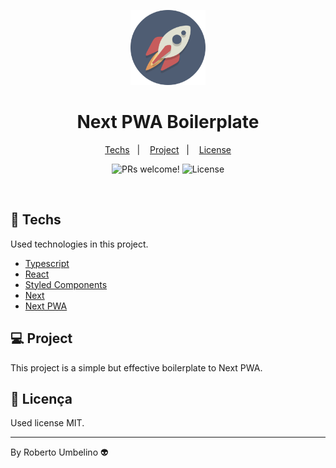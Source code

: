 <p align="center">
  <img alt="Mono Repo" width="120" title="Mono Repo" src=".github/icon.png" />
</p>

<h1 align="center">Next PWA Boilerplate</h1>

<p align="center">
  <a href="#-techs">Techs</a>&nbsp;&nbsp;&nbsp;|&nbsp;&nbsp;&nbsp;
  <a href="#-project">Project</a>&nbsp;&nbsp;&nbsp;|&nbsp;&nbsp;&nbsp;
  <a href="#-license">License</a>
</p>

<p align="center">
 <img src="https://img.shields.io/static/v1?label=PRs&message=welcome&color=8257E5&labelColor=000000" alt="PRs welcome!" />

  <img alt="License" src="https://img.shields.io/static/v1?label=license&message=MIT&color=8257E5&labelColor=000000">
</p>

<br>

## 🚀 Techs

Used technologies in this project.

- [Typescript](https://www.typescriptlang.org/)
- [React](https://pt-br.reactjs.org/)
- [Styled Components](https://styled-components.com/)
- [Next](https://vercel.com/solutions/nextjs)
- [Next PWA](https://www.npmjs.com/package/next-pwa)

## 💻 Project

This project is a simple but effective boilerplate to Next PWA.

## 📝 Licença

Used license MIT.

---

By Roberto Umbelino 👽
